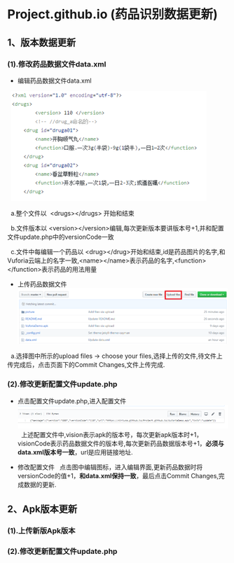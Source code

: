 # Project.github.io (药品识别数据更新) 
## 1、版本数据更新
### (1).修改药品数据文件data.xml
+ 编辑药品数据文件data.xml

   ![药品文件编辑格式](./picture/data.png)
    
   a.整个文件以  \<drugs>\</drugs> 开始和结束
   
   b.文件版本以 \<version>\</version>编辑,每次更新版本要讲版本号+1,并和配置文件update.php中的versionCode一致
   
   c.文件中每编辑一个药品以 \<drug>\</drug>开始和结束,id是药品图片的名字,和Vuforia云端上的名字一致,\<name>\</name>表示药品的名字,\<function>\</function>表示药品的用法用量

+ 上传药品数据文件
   
   ![药品数据上传](./picture/update.png)
   
   a.选择图中所示的upload files -> choose your files,选择上传的文件,待文件上传完成后，点击页面下的Commit Changes,文件上传完成.
   
### (2).修改更新配置文件update.php
 + 点击配置文件update.php,进入配置文件
   ![](./picture/configure.png)
   上述配置文件中,vision表示apk的版本号，每次更新apk版本时+1，visionCode表示药品数据文件的版本号,每次更新药品数据版本号+1，**必须与data.xml版本号一致**，url是应用链接地址.
   
 + 修改配置文件
   点击图中编辑图标，进入编辑界面,更新药品数据时将versionCode的值+1，**和data.xml保持一致**，最后点击Commit Changes,完成数据的更新.
 
## 2、Apk版本更新
### (1).上传新版Apk版本

### (2).修改更新配置文件update.php

##
